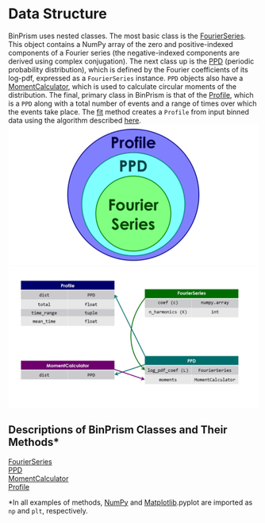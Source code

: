 # Data Structure
BinPrism uses nested classes. The most basic class is the [FourierSeries](FourierSeries/FourierSeries.md). This object contains a NumPy array of the zero and positive-indexed components of a Fourier series (the negative-indexed components are derived using complex conjugation). The next class up is the [PPD](PPD/PPD.md) (periodic probability distribution), which is defined by the Fourier coefficients of its log-pdf, expressed as a `FourierSeries` instance. `PPD` objects also have a [MomentCalculator](MomentCalculator/MomentCalculator.md), which is used to calculate circular moments of the distribution. The final, primary class in BinPrism is that of the [Profile](Profile/Profile.md), which is a `PPD` along with a total number of events and a range of times over which the events take place. The [fit](fit.md) method creates a `Profile` from input binned data using the algorithm described [here](methodology.md).
![alt-text](BinPrismStructure/Slide2.PNG "Nested Class Structure")
![alt-text](BinPrismStructure/Slide1.PNG "BinPrism Data Schema")
## Descriptions of BinPrism Classes and Their Methods*
[FourierSeries](FourierSeries/FourierSeries.md) <br />
[PPD](PPD/PPD.md) <br />
[MomentCalculator](MomentCalculator/MomentCalculator.md) <br />
[Profile](Profile/Profile.md) <br />

*In all examples of methods, [NumPy](http://www.numpy.org/) and [Matplotlib](https://matplotlib.org/).pyplot are imported as `np` and `plt`, respectively.

